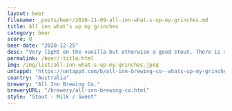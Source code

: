 ```yaml
---
layout: beer
filename: _posts/beer/2016-11-09-all-inn-what-s-up-my-grinches.md
title: All inn what’s up my grinches
category: beer
score: 8
beer-date: "2020-12-25"
desc: "Very light on the vanilla but otherwise a good stout. There is a bit of sweetness which probably goes against the name. One of those beers that gets better thee more you drink"
permalink: /beer/:title.html
img: /img/list/all-inn-what-s-up-my-grinches.jpeg
untappd: "https://untappd.com/b/all-inn-brewing-co--whats-up-my-grinches/4061587"
country: "Australia"
brewery: "All Inn Brewing Co."
breweryURL: "/brewery/all-inn-brewing-co.html"
style: "Stout - Milk / Sweet"
---
```

